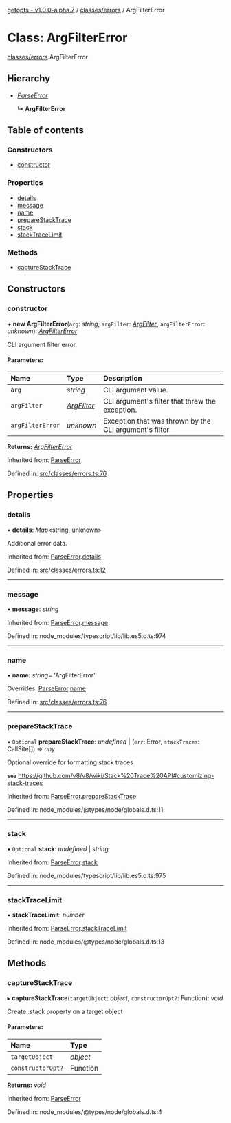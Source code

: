 [getopts - v1.0.0-alpha.7](../README.md) / [classes/errors](../modules/classes_errors.md) / ArgFilterError

# Class: ArgFilterError

[classes/errors](../modules/classes_errors.md).ArgFilterError

## Hierarchy

- [_ParseError_](classes_errors.parseerror.md)

  ↳ **ArgFilterError**

## Table of contents

### Constructors

- [constructor](classes_errors.argfiltererror.md#constructor)

### Properties

- [details](classes_errors.argfiltererror.md#details)
- [message](classes_errors.argfiltererror.md#message)
- [name](classes_errors.argfiltererror.md#name)
- [prepareStackTrace](classes_errors.argfiltererror.md#preparestacktrace)
- [stack](classes_errors.argfiltererror.md#stack)
- [stackTraceLimit](classes_errors.argfiltererror.md#stacktracelimit)

### Methods

- [captureStackTrace](classes_errors.argfiltererror.md#capturestacktrace)

## Constructors

### constructor

\+ **new ArgFilterError**(`arg`: _string_, `argFilter`: [_ArgFilter_](../interfaces/interfaces_schema.argfilter.md), `argFilterError`: _unknown_): [_ArgFilterError_](classes_errors.argfiltererror.md)

CLI argument filter error.

#### Parameters:

| Name             | Type                                                        | Description                                             |
| :--------------- | :---------------------------------------------------------- | :------------------------------------------------------ |
| `arg`            | _string_                                                    | CLI argument value.                                     |
| `argFilter`      | [_ArgFilter_](../interfaces/interfaces_schema.argfilter.md) | CLI argument's filter that threw the exception.         |
| `argFilterError` | _unknown_                                                   | Exception that was thrown by the CLI argument's filter. |

**Returns:** [_ArgFilterError_](classes_errors.argfiltererror.md)

Inherited from: [ParseError](classes_errors.parseerror.md)

Defined in: [src/classes/errors.ts:76](https://github.com/prasadrajandran/node-getopts/blob/4a1b437/src/classes/errors.ts#L76)

## Properties

### details

• **details**: _Map_<string, unknown\>

Additional error data.

Inherited from: [ParseError](classes_errors.parseerror.md).[details](classes_errors.parseerror.md#details)

Defined in: [src/classes/errors.ts:12](https://github.com/prasadrajandran/node-getopts/blob/4a1b437/src/classes/errors.ts#L12)

---

### message

• **message**: _string_

Inherited from: [ParseError](classes_errors.parseerror.md).[message](classes_errors.parseerror.md#message)

Defined in: node_modules/typescript/lib/lib.es5.d.ts:974

---

### name

• **name**: _string_= 'ArgFilterError'

Overrides: [ParseError](classes_errors.parseerror.md).[name](classes_errors.parseerror.md#name)

Defined in: [src/classes/errors.ts:76](https://github.com/prasadrajandran/node-getopts/blob/4a1b437/src/classes/errors.ts#L76)

---

### prepareStackTrace

• `Optional` **prepareStackTrace**: _undefined_ \| (`err`: Error, `stackTraces`: CallSite[]) => _any_

Optional override for formatting stack traces

**`see`** https://github.com/v8/v8/wiki/Stack%20Trace%20API#customizing-stack-traces

Inherited from: [ParseError](classes_errors.parseerror.md).[prepareStackTrace](classes_errors.parseerror.md#preparestacktrace)

Defined in: node_modules/@types/node/globals.d.ts:11

---

### stack

• `Optional` **stack**: _undefined_ \| _string_

Inherited from: [ParseError](classes_errors.parseerror.md).[stack](classes_errors.parseerror.md#stack)

Defined in: node_modules/typescript/lib/lib.es5.d.ts:975

---

### stackTraceLimit

• **stackTraceLimit**: _number_

Inherited from: [ParseError](classes_errors.parseerror.md).[stackTraceLimit](classes_errors.parseerror.md#stacktracelimit)

Defined in: node_modules/@types/node/globals.d.ts:13

## Methods

### captureStackTrace

▸ **captureStackTrace**(`targetObject`: _object_, `constructorOpt?`: Function): _void_

Create .stack property on a target object

#### Parameters:

| Name              | Type     |
| :---------------- | :------- |
| `targetObject`    | _object_ |
| `constructorOpt?` | Function |

**Returns:** _void_

Inherited from: [ParseError](classes_errors.parseerror.md)

Defined in: node_modules/@types/node/globals.d.ts:4
